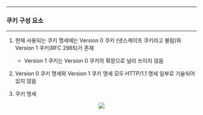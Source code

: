 -----
### 쿠키 구성 요소
-----
1. 현재 사용되는 쿠키 명세에는 Version 0 쿠키 (넷스케이프 쿠키라고 불림)와 Version 1 쿠키(RFC 2965)가 존재
   - Version 1 쿠키는 Version 0 쿠키의 확장으로 널리 쓰이지 않음
  
2. Version 0 쿠키 명세와 Version 1 쿠키 명세 모두 HTTP/1.1 명세 일부로 기술되어 있지 않음
3. 쿠키 명세
<div align="center">
<img src="https://github.com/user-attachments/assets/5957e367-d335-4771-b2ad-292d121a38c0">
</div>
